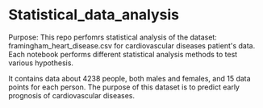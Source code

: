 # Statistical_data_analysis

<ind>Purpose:</ind> This repo perfomrs statistical analysis of the dataset: framingham_heart_disease.csv for cardiovascular diseases patient's data. Each notebook performs different statistical analysis methods to test various hypothesis.<br>

It contains data about 4238 people, both males and females, and 15 data points for each person. The purpose of this dataset is to predict early prognosis of cardiovascular diseases.
